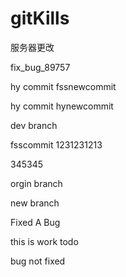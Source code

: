 # gitKills
服务器更改


fix_bug_89757



hy commit  fssnewcommit

hy commit hynewcommit

dev branch

fsscommit
1231231213


345345

orgin branch

new branch


Fixed A Bug




this is work todo

bug not fixed

